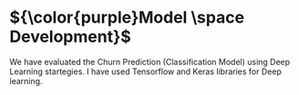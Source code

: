 

# ${\color{purple}Model \space Development}$

  We have evaluated the Churn Prediction (Classification Model) using Deep Learning startegies.
  I have used Tensorflow and Keras libraries for Deep learning.


